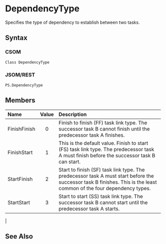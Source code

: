 [comment]: # (Name:DependencyType)
[comment]: # (Type:Enum)
[comment]: # (Status:Incomplete)
[comment]: # (GeneratedDate:2016-12-13 18:12:21Z)

# DependencyType

Specifies the type of dependency to establish between two tasks.



## Syntax

### CSOM

```C#
Class DependencyType 
```
### JSOM/REST

```
PS.DependencyType
```


## Members



|**Name**|**Value**|**Description**|
|:------ |:----: |:----- |
|FinishFinish|0| Finish to finish (FF) task link type. The successor task B cannot finish until the predecessor task A finishes.|
|FinishStart|1| This is the default value. Finish to start (FS) task link type. The predecessor task A must finish before the successor task B can start.|
|StartFinish|2| Start to finish (SF) task link type. The predecessor task A must start before the successor task B finishes. This is the least common of the four dependency types.|
|StartStart|3| Start to start (SS) task link type. The successor task B cannot start until the predecessor task A starts.
|




## See Also
